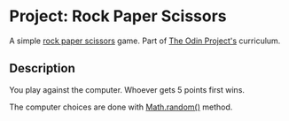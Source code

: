# Project: Rock Paper Scissors

A simple [rock paper scissors](https://en.wikipedia.org/wiki/Rock_paper_scissors) game. Part of [The Odin Project's](https://www.theodinproject.com) curriculum.

## Description

You play against the computer. Whoever gets 5 points first wins.

The computer choices are done with [Math.random()](https://developer.mozilla.org/en-US/docs/Web/JavaScript/Reference/Global_Objects/Math/random) method.
